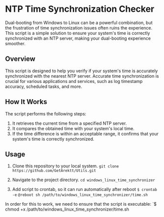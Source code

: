 # NTP Time Synchronization Checker

Dual-booting from Windows to Linux can be a powerful combination, but the frustration of time synchronization issues often ruins the experience. This script is a simple solution to ensure your system's time is correctly synchronized with an NTP server, making your dual-booting experience smoother.

## Overview

This script is designed to help you verify if your system's time is accurately synchronized with the nearest NTP server. Accurate time synchronization is crucial for various applications and services, such as log timestamp accuracy, scheduled tasks, and more.

## How It Works

The script performs the following steps:

1. It retrieves the current time from a specified NTP server.
2. It compares the obtained time with your system's local time.
3. If the time difference is within an acceptable range, it confirms that your system's time is correctly synchronized. 

## Usage
1. Clone this repository to your local system.
`git clone https://github.com/GetArektt/Utils.git`

2. Navigate to the project directory.
`cd windows_linux_time_synchronizer`

3. Add script to crontab, so it can run automatically after reboot
`$ crontab -e`
`@reboot sh /path/to/windows_linux_time_synchronizer/time.sh`

In order for this to work, we need to ensure that the script is executable:
`$ chmod +x /path/to/windows_linux_time_synchronizer/time.sh
